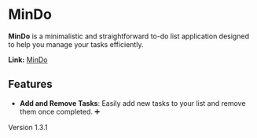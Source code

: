 # MinDo

**MinDo** is a minimalistic and straightforward to-do list application designed to help you manage your tasks efficiently.

**Link:** [MinDo](https://cristiancarter.github.io/MinDo/)

## Features

- **Add and Remove Tasks**: Easily add new tasks to your list and remove them once completed. ➕

Version 1.3.1
